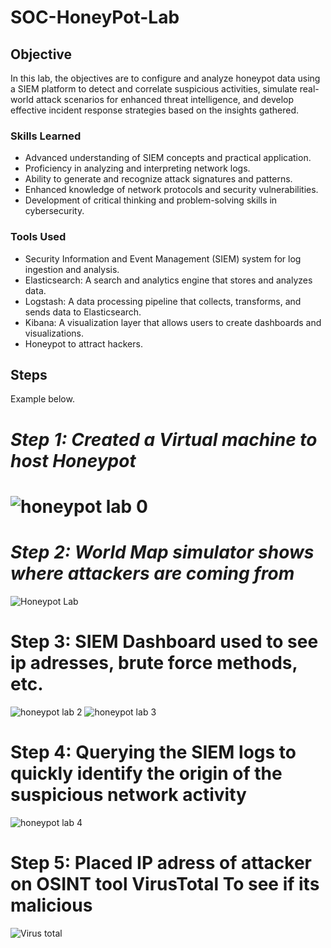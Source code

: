 # SOC-HoneyPot-Lab

## Objective

In this lab, the objectives are to configure and analyze honeypot data using a SIEM platform to detect and correlate suspicious activities, simulate real-world attack scenarios for enhanced threat intelligence, and develop effective incident response strategies based on the insights gathered.


### Skills Learned

- Advanced understanding of SIEM concepts and practical application.
- Proficiency in analyzing and interpreting network logs.
- Ability to generate and recognize attack signatures and patterns.
- Enhanced knowledge of network protocols and security vulnerabilities.
- Development of critical thinking and problem-solving skills in cybersecurity.

### Tools Used

- Security Information and Event Management (SIEM) system for log ingestion and analysis.
- Elasticsearch: A search and analytics engine that stores and analyzes data.
- Logstash: A data processing pipeline that collects, transforms, and sends data to Elasticsearch.
- Kibana: A visualization layer that allows users to create dashboards and visualizations.
- Honeypot to attract hackers.
  
## Steps


Example below.

*Step 1: Created a Virtual machine to host Honeypot*
=
![honeypot lab 0](https://github.com/user-attachments/assets/065c16aa-c914-4b8c-928b-50af39c77204)
=
*Step 2: World Map simulator shows where attackers are coming from* 
=
![Honeypot Lab](https://github.com/user-attachments/assets/b7cd9135-67e8-4625-829e-0c4da0ca1a58)

Step 3: SIEM Dashboard used to see ip adresses, brute force methods, etc.
=
![honeypot lab 2](https://github.com/user-attachments/assets/c848a721-6571-4def-997e-26eafd5cde7c)
![honeypot lab 3](https://github.com/user-attachments/assets/04bfba89-9f43-4b0b-b4e1-619e462f0daf)

Step 4: Querying the SIEM logs to quickly identify the origin of the suspicious network activity
=
![honeypot lab 4](https://github.com/user-attachments/assets/3b6a36d2-92a1-4268-9f3e-6c41becc810f)

Step 5: Placed IP adress of attacker on OSINT tool VirusTotal To see if its malicious
=
![Virus total](https://github.com/user-attachments/assets/34c3ff96-77aa-45b0-90d4-6b33bb75f41f)
